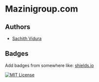
# Mazinigroup.com







## Authors

- [Sachith Vidura](https://github.com/svdilshan)


## Badges

Add badges from somewhere like: [shields.io](https://shields.io/)

[![MIT License](https://img.shields.io/badge/License-MIT-green.svg)](https://choosealicense.com/licenses/mit/)

